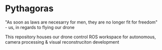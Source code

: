 # Pythagoras


"As soon as laws are necesarry for men, they are no longer fit for freedom" - us, in regards to flying our drone


This repository houses our drone control ROS workspace for autonomous, camera processing & visual reconstruciton development
